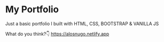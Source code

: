 # My Portfolio

Just a basic portfolio I built with HTML, CSS, BOOTSTRAP & VANILLA JS

What do you think?👇
https://alosnugo.netlify.app
